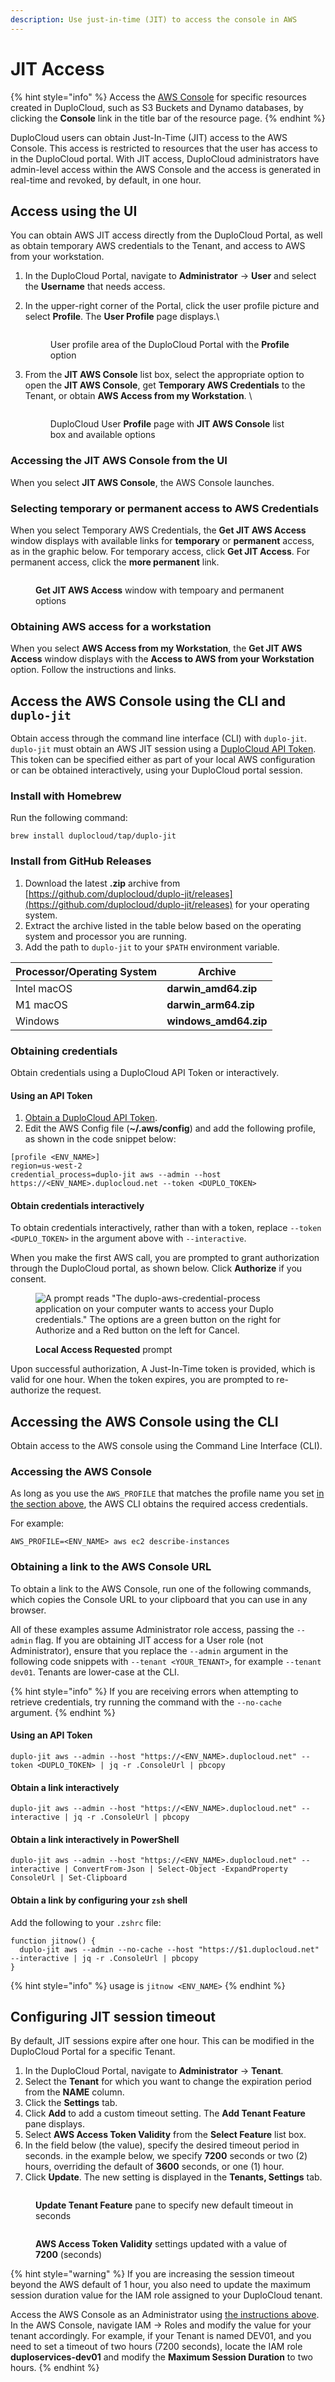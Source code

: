 ```yaml
---
description: Use just-in-time (JIT) to access the console in AWS
---
```


# JIT Access

{% hint style="info" %}
Access the [AWS Console](using-aws-console.md) for specific resources created in DuploCloud, such as S3 Buckets and Dynamo databases, by clicking the **Console** link in the title bar of the resource page.
{% endhint %}

DuploCloud users can obtain Just-In-Time (JIT) access to the AWS Console. This access is restricted to resources that the user has access to in the DuploCloud portal. With JIT access, DuploCloud administrators have admin-level access within the AWS Console and the access is generated in real-time and revoked, by default, in one hour.

## Access using the UI

You can obtain AWS JIT access directly from the DuploCloud Portal, as well as obtain temporary AWS credentials to the Tenant, and access to AWS from your workstation.&#x20;

1. In the DuploCloud Portal, navigate to **Administrator** -> **User** and select the **Username** that needs access.
2.  In the upper-right corner of the Portal, click the user profile picture and select **Profile**. The **User Profile** page displays.\


    <figure><img src="../../.gitbook/assets/AWS_jit_profile (1).png" alt=""><figcaption><p>User profile area of the DuploCloud Portal with the <strong>Profile</strong> option</p></figcaption></figure>
3.  From the **JIT AWS Console** list box, select the appropriate option to open the **JIT AWS Console**, get **Temporary AWS Credentials** to the Tenant, or obtain **AWS Access from my Workstation**. \


    <figure><img src="../../.gitbook/assets/AWS_jit_profile2.png" alt=""><figcaption><p>DuploCloud User <strong>Profile</strong> page with <strong>JIT AWS Console</strong> list box and available options</p></figcaption></figure>

### Accessing the JIT AWS Console from the UI

When you select **JIT AWS Console**, the AWS Console launches.

### Selecting temporary or permanent access to AWS Credentials

When you select Temporary AWS Credentials, the **Get JIT AWS Access** window displays with available links for **temporary** or **permanent** access, as in the graphic below. For temporary access, click **Get JIT Access**. For permanent access, click the **more permanent** link.

<figure><img src="../../.gitbook/assets/AWS_jit_profile3.png" alt=""><figcaption><p><strong>Get JIT AWS Access</strong> window with tempoary and permanent options</p></figcaption></figure>

### Obtaining AWS access for a workstation

When you select **AWS Access from my Workstation**, the **Get JIT AWS Access** window displays with the **Access to AWS from your Workstation** option. Follow the instructions and links.

## Access the AWS Console using the CLI and `duplo-jit`

Obtain access through the command line interface (CLI) with `duplo-jit`. `duplo-jit` must obtain an AWS JIT session using a [DuploCloud API Token](https://docs.duplocloud.com/docs/administrator-tools/access-control/api-tokens). This token can be specified either as part of your local AWS configuration or can be obtained interactively, using your DuploCloud portal session.

### Install with Homebrew

Run the following command:&#x20;

```
brew install duplocloud/tap/duplo-jit
```

### Install from GitHub Releases

1. Download the latest **.zip** archive from [https://github.com/duplocloud/duplo-jit/releases](https://github.com/duplocloud/duplo-jit/releases) for your operating system.
2. Extract the archive listed in the table below based on the operating system and processor you are running.&#x20;
3. Add the path to `duplo-jit` to your `$PATH` environment variable.&#x20;

| Processor/Operating System  | Archive                |
| --------------------------- | ---------------------- |
| Intel macOS                 | **darwin\_amd64.zip**  |
| M1 macOS                    | **darwin\_arm64.zip**  |
| Windows                     | **windows\_amd64.zip** |

### Obtaining credentials&#x20;

Obtain credentials using a DuploCloud API Token or interactively.

#### Using an API Token

1. [Obtain a DuploCloud API Token](https://docs.duplocloud.com/docs/administrator-tools/access-control/api-tokens).
2. Edit the AWS Config file (**\~/.aws/config**) and add the following profile, as shown in the code snippet below:

```
[profile <ENV_NAME>]
region=us-west-2
credential_process=duplo-jit aws --admin --host https://<ENV_NAME>.duplocloud.net --token <DUPLO_TOKEN>
```

#### Obtain credentials interactively

To obtain credentials interactively, rather than with a token, replace `--token <DUPLO_TOKEN>` in the argument above with `--interactive`.

When you make the first AWS call, you are prompted to grant authorization through the DuploCloud portal, as shown below. Click **Authorize** if you consent.

<figure><img src="../../.gitbook/assets/image (18) (1).png" alt="A prompt reads &#x22;The duplo-aws-credential-process application on your computer wants to access your Duplo credentials.&#x22; The options are a green button on the right for Authorize and a Red button on the left for Cancel."><figcaption><p><strong>Local Access Requested</strong> prompt</p></figcaption></figure>

Upon successful authorization, A Just-In-Time token is provided, which is valid for one hour. When the token expires, you are prompted to re-authorize the request.

## Accessing the AWS Console using the CLI

Obtain access to the AWS console using the Command Line Interface (CLI).

### **Accessing the AWS Console**

As long as you use the `AWS_PROFILE` that matches the profile name you set [in the section above](jit-access.md#obtaining-credentials), the AWS CLI obtains the required access credentials.

For example:

`AWS_PROFILE=<ENV_NAME> aws ec2 describe-instances`

### **Obtaining a link to the AWS Console URL**

To obtain a link to the AWS Console, run one of the following commands, which copies the Console URL to your clipboard that you can use in any browser.

All of these examples assume Administrator role access, passing the `--admin` flag. If you are obtaining JIT access for a User role (not Administrator), ensure that you replace the `--admin` argument in the following code snippets with `--tenant <YOUR_TENANT>`, for example `--tenant dev01`.  Tenants are lower-case at the CLI.

{% hint style="info" %}
If you are receiving errors when attempting to retrieve credentials, try running the command with the `--no-cache` argument.
{% endhint %}

#### Using an API Token

```
duplo-jit aws --admin --host "https://<ENV_NAME>.duplocloud.net" --token <DUPLO_TOKEN> | jq -r .ConsoleUrl | pbcopy
```

#### Obtain a link interactively

```
duplo-jit aws --admin --host "https://<ENV_NAME>.duplocloud.net" --interactive | jq -r .ConsoleUrl | pbcopy
```

#### Obtain a link interactively in PowerShell

```
duplo-jit aws --admin --host "https://<ENV_NAME>.duplocloud.net" --interactive | ConvertFrom-Json | Select-Object -ExpandProperty ConsoleUrl | Set-Clipboard
```

#### Obtain a link by configuring your `zsh` shell

Add the following to your `.zshrc` file:

```
function jitnow() {
  duplo-jit aws --admin --no-cache --host "https://$1.duplocloud.net" --interactive | jq -r .ConsoleUrl | pbcopy
}
```

{% hint style="info" %}
usage is `jitnow <ENV_NAME>`
{% endhint %}

## Configuring JIT session timeout

By default, JIT sessions expire after one hour. This can be modified in the DuploCloud Portal for a specific Tenant.&#x20;

1. In the DuploCloud Portal, navigate to **Administrator** -> **Tenant**.
2. Select the **Tenant** for which you want to change the expiration period from the **NAME** column.
3. Click the **Settings** tab.
4. Click **Add** to add a custom timeout setting. The **Add Tenant Feature** pane displays.
5. Select **AWS Access Token Validity** from the **Select Feature** list box.
6. In the field below (the value), specify the desired timeout period in seconds. in the example below, we specify **7200** seconds or two (2) hours, overriding the default of **3600** seconds, or one (1) hour.
7. Click **Update**. The new setting is displayed in the **Tenants, Settings** tab.

<div align="left">

<figure><img src="../../.gitbook/assets/update_tenant_JIT_TO.png" alt=""><figcaption><p><strong>Update Tenant Feature</strong> pane to specify new default timeout in seconds</p></figcaption></figure>

</div>

<figure><img src="../../.gitbook/assets/update_tenant_JIT_TO_output.png" alt=""><figcaption><p><strong>AWS Access Token Validity</strong> settings updated with a value of <strong>7200</strong> (seconds)</p></figcaption></figure>

{% hint style="warning" %}
If you are increasing the session timeout beyond the AWS default of 1 hour, you also need to update the maximum session duration value for the IAM role assigned to your DuploCloud tenant.&#x20;

Access the AWS Console as an Administrator using [the instructions above](jit-access.md#accessing-the-aws-console). In the AWS Console, navigate IAM -> Roles and modify the value for your tenant accordingly. For example, if your Tenant is named DEV01, and you need to set a timeout of two hours (7200 seconds), locate the IAM role **duploservices-dev01** and modify the **Maximum Session Duration** to two hours.
{% endhint %}

